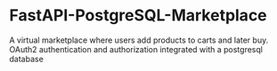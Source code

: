 # FastAPI-PostgreSQL-Marketplace
A virtual marketplace where users add products to carts and later buy. OAuth2 authentication and authorization integrated with a postgresql database
